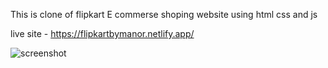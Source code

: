 This is clone of flipkart E commerse shoping website using html css and js

live site - https://flipkartbymanor.netlify.app/

![screenshot](https://user-images.githubusercontent.com/112718846/201001469-174e8cfc-1922-4601-87a7-cd45a0225c05.png)
